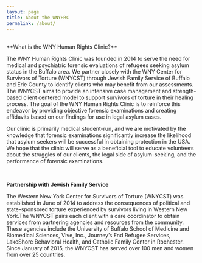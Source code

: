 ```yaml
---
layout: page
title: About the WNYHRC
permalink: /about/
---
```

<br>
**What is the WNY Human Rights Clinic?**

The WNY Human Rights Clinic was founded in 2014 to serve the need for medical and psychiatric forensic evaluations of refugees seeking asylum status in the Buffalo area. We partner closely with the WNY Center for Survivors of Torture (WNYCST) through Jewish Family Service of Buffalo and Erie County to identify clients who may benefit from our assessments. The WNYCST aims to provide an intensive case management and strength-based client centered model to support survivors of torture in their healing process. The goal of the WNY Human Rights Clinic is to reinforce this endeavor by providing objective forensic examinations and creating affidavits based on our findings for use in legal asylum cases.

Our clinic is primarily medical student-run, and we are motivated by the knowledge that forensic examinations significantly increase the likelihood that asylum seekers will be successful in obtaining protection in the USA. We hope that the clinic will serve as a beneficial tool to educate volunteers about the struggles of our clients, the legal side of asylum-seeking, and the performance of forensic examinations.

<br>

**Partnership with Jewish Family Service**

The Western New York Center for Survivors of Torture (WNYCST) was established in June of 2014 to address the consequences of political and state-sponsored torture experienced by survivors living in Western New York.The WNYCST pairs each client with a care coordinator to obtain services from partnering agencies and resources from the community. These agencies include the University of Buffalo School of Medicine and Biomedical Sciences, Vive, Inc., Journey’s End Refugee Services, LakeShore Behavioral Health, and Catholic Family Center in Rochester. Since January of 2015, the WNYCST has served over 100 men and women from over 25 countries.